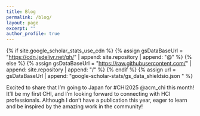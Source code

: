 ```yaml
---
title: Blog
permalink: /blog/
layout: page
excerpt: ""
author_profile: true
---
```


{% if site.google_scholar_stats_use_cdn %}
{% assign gsDataBaseUrl = "https://cdn.jsdelivr.net/gh/" | append: site.repository | append: "@" %}
{% else %}
{% assign gsDataBaseUrl = "https://raw.githubusercontent.com/" | append: site.repository | append: "/" %}
{% endif %}
{% assign url = gsDataBaseUrl | append: "google-scholar-stats/gs_data_shieldsio.json " %}

<span class='anchor' id='about-me'></span>

Excited to share that I’m going to Japan for #CHI2025 @acm_chi this month! It’ll be my first CHI, and I’m looking forward to connecting with HCI professionals. Although I don’t have a publication this year, eager to learn and be inspired by the amazing work in the community!
